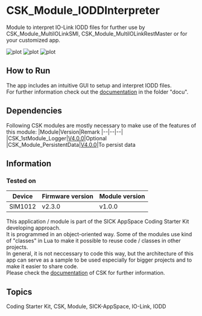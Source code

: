 # CSK_Module_IODDInterpreter

Module to interpret IO-Link IODD files for further use by CSK_Module_MultiIOLinkSMI, CSK_Module_MultiIOLinkRestMaster or for your customized app.

![plot](./docu/media/mainPage.jpg)
![plot](./docu/media/readData.jpg)
![plot](./docu/media/writeData.jpg)

## How to Run

The app includes an intuitive GUI to setup and interpret IODD files.  
For further information check out the [documentation](https://raw.githack.com/SICKAppSpaceCodingStarterKit/CSK_Module_IODDInterpreter/main/docu/CSK_Module_IODDInterpreter.html) in the folder "docu".

## Dependencies

Following CSK modules are mostly necessary to make use of the features of this module:
|Module|Version|Remark
|--|--|--|
|CSK_1stModule_Logger|[V4.0.0](https://github.com/SICKAppSpaceCodingStarterKit/CSK_1stModule_Logger/releases/tag/v4.0.0)|Optional
|CSK_Module_PersistentData|[V4.0.0](https://github.com/SICKAppSpaceCodingStarterKit/CSK_Module_PersistentData)|To persist data

## Information

### Tested on
|Device|Firmware version|Module version|
|--|--|--|
|SIM1012|v2.3.0|v1.0.0|

This application / module is part of the SICK AppSpace Coding Starter Kit developing approach.  
It is programmed in an object-oriented way. Some of the modules use kind of "classes" in Lua to make it possible to reuse code / classes in other projects.  
In general, it is not neccessary to code this way, but the architecture of this app can serve as a sample to be used especially for bigger projects and to make it easier to share code.  
Please check the [documentation](https://github.com/SICKAppSpaceCodingStarterKit/.github/blob/main/docu/SICKAppSpaceCodingStarterKit_Documentation.md) of CSK for further information.  

## Topics

Coding Starter Kit, CSK, Module, SICK-AppSpace, IO-Link, IODD
